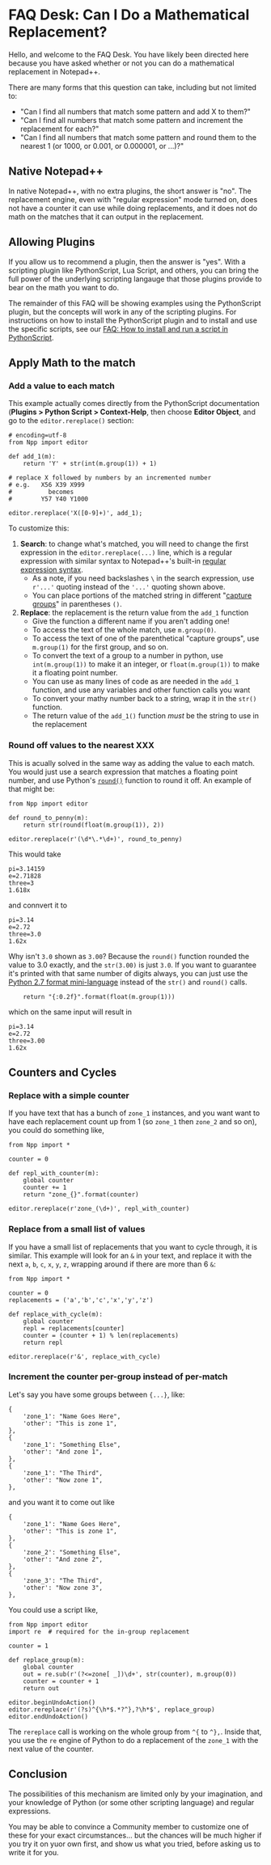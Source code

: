 # FAQ Desk: Can I Do a Mathematical Replacement?

Hello, and welcome to the FAQ Desk.  You have likely been directed here because you have asked whether or not you can do a mathematical replacement in Notepad++.

There are many forms that this question can take, including but not limited to:

- "Can I find all numbers that match some pattern and add X to them?"
- "Can I find all numbers that match some pattern and increment the replacement for each?"
- "Can I find all numbers that match some pattern and round them to the nearest 1 (or 1000, or 0.001, or 0.000001, or ...)?"

## Native Notepad++

In native Notepad++, with no extra plugins, the short answer is "no".  The replacement engine, even with "regular expression" mode turned on, does not have a counter it can use while doing replacements, and it does not do math on the matches that it can output in the replacement.

## Allowing Plugins

If you allow us to recommend a plugin, then the answer is "yes".  With a scripting plugin like PythonScript, Lua Script, and others, you can bring the full power of the underlying scripting langauge that those plugins provide to bear on the math you want to do. 

The remainder of this FAQ will be showing examples using the PythonScript plugin, but the concepts will work in any of the scripting plugins.  For instructions on how to install the PythonScript plugin and to install and use the specific scripts, see our [FAQ: How to install and run a script in PythonScript](https://community.notepad-plus-plus.org/topic/23039/faq-desk-how-to-install-and-run-a-script-in-pythonscript).

## Apply Math to the match

### Add a value to each match

This example actually comes directly from the PythonScript documentation (**Plugins > Python Script > Context-Help**, then choose **Editor Object**, and go to the `editor.rereplace()` section:
```
# encoding=utf-8
from Npp import editor

def add_1(m):
    return 'Y' + str(int(m.group(1)) + 1)

# replace X followed by numbers by an incremented number
# e.g.   X56 X39 X999
#          becomes
#        Y57 Y40 Y1000

editor.rereplace('X([0-9]+)', add_1);
```

To customize this:

1. **Search**: to change what's matched, you will need to change the first expression in the `editor.rereplace(...)` line, which is a regular expression with similar syntax to Notepad++'s built-in [regular expression syntax](https://npp-user-manual.org/docs/searching/#regular-expressions).  
    - As a note, if you need backslashes `\` in the search expression, use `r'...'` quoting instead of the `'...'` quoting shown above.
    - You can place portions of the matched string in different "[capture groups](https://npp-user-manual.org/docs/searching/#capture-groups-and-backreferences)" in parentheses `()`.
2. **Replace**: the replacement is the return value from the `add_1` function 
    - Give the function a different name if you aren't adding one!
    - To access the text of the whole match, use `m.group(0)`.
    - To access the text of one of the parenthetical "capture groups", use `m.group(1)` for the first group, and so on.
    - To convert the text of a group to a number in python, use `int(m.group(1))` to make it an integer, or `float(m.group(1))` to make it a floating point number.
    - You can use as many lines of code as are needed in the `add_1` function, and use any variables and other function calls you want
    - To convert your mathy number back to a string, wrap it in the `str()` function.
    - The return value of the `add_1()` function _must_ be the string to use in the replacement

### Round off values to the nearest XXX

This is acually solved in the same way as adding the value to each match.  You would just use a search expression that matches a floating point number, and use Python's [`round()`](https://docs.python.org/2/library/functions.html?highlight=round#round) function to round it off.  An example of that might be:

```
from Npp import editor

def round_to_penny(m):
    return str(round(float(m.group(1)), 2))

editor.rereplace(r'(\d*\.*\d+)', round_to_penny)
```

This would take
```
pi=3.14159
e=2.71828
three=3
1.618x
```
and connvert it to
```
pi=3.14
e=2.72
three=3.0
1.62x
```

Why isn't `3.0` shown as `3.00`?  Because the `round()` function rounded the value to 3.0 exactly, and the `str(3.00)` is just `3.0`.  If you want to guarantee it's printed with that same number of digits always, you can just use the [Python 2.7 format mini-language](https://docs.python.org/2/library/string.html#formatspec) instead of the `str()` and `round()` calls.
```
    return "{:0.2f}".format(float(m.group(1)))
```
which on the same input will result in
```
pi=3.14
e=2.72
three=3.00
1.62x
```

## Counters and Cycles

### Replace with a simple counter

If you have text that has a bunch of `zone_1` instances, and you want want to have each replacement count up from 1 (so `zone_1` then `zone_2` and so on), you could do something like,
```
from Npp import *

counter = 0

def repl_with_counter(m):
    global counter
    counter += 1
    return "zone_{}".format(counter)

editor.rereplace(r'zone_(\d+)', repl_with_counter)
```

### Replace from a small list of values

If you have a small list of replacements that you want to cycle through, it is similar.  This example will look for an `&` in your text, and replace it with the next `a`, `b`, `c`, `x`, `y`, `z`, wrapping around if there are more than 6 `&`:
```
from Npp import *

counter = 0
replacements = ('a','b','c','x','y','z')

def replace_with_cycle(m):
    global counter
    repl = replacements[counter]
    counter = (counter + 1) % len(replacements)
    return repl

editor.rereplace(r'&', replace_with_cycle) 
```

### Increment the counter per-group instead of per-match

Let's say you have some groups between `{...}`, like:
```
{
    'zone_1': "Name Goes Here",
    'other': "This is zone 1",
},
{
    'zone_1': "Something Else",
    'other': "And zone 1",
},
{
    'zone_1': "The Third",
    'other': "Now zone 1",
},
```
and you want it to come out like
```
{
    'zone_1': "Name Goes Here",
    'other': "This is zone 1",
},
{
    'zone_2': "Something Else",
    'other': "And zone 2",
},
{
    'zone_3': "The Third",
    'other': "Now zone 3",
},
```

You could use a script like,
```
from Npp import editor
import re  # required for the in-group replacement

counter = 1

def replace_group(m):
    global counter
    out = re.sub(r'(?<=zone[ _])\d+', str(counter), m.group(0))
    counter = counter + 1
    return out

editor.beginUndoAction()
editor.rereplace(r'(?s)^{\h*$.*?^},?\h*$', replace_group)
editor.endUndoAction()
```

The `rereplace` call is working on the whole group from `^{` to `^},`.  Inside that, you use the `re` engine of Python to do a replacement of the `zone_1` with the next value of the counter.

## Conclusion

The possibilities of this mechanism are limited only by your imagination, and your knowledge of Python (or some other scripting language) and regular expressions.

You may be able to convince a Community member to customize one of these for your exact circumstances... but the chances will be much higher if you try it on yuor own first, and show us what you tried, before asking us to write it for you.
